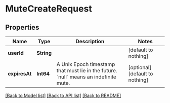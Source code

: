 # MuteCreateRequest


## Properties
Name | Type | Description | Notes
------------ | ------------- | ------------- | -------------
**userId** | **String** |  | [default to nothing]
**expiresAt** | **Int64** | A Unix Epoch timestamp that must lie in the future. &#x60;null&#x60; means an indefinite mute. | [optional] [default to nothing]


[[Back to Model list]](../README.md#models) [[Back to API list]](../README.md#api-endpoints) [[Back to README]](../README.md)


